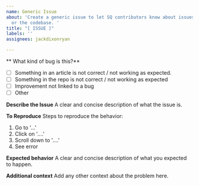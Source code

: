 ```yaml
---
name: Generic Issue
about: 'Create a generic issue to let SQ contributors know about issues in the articles
  or the codebase. '
title: "[ ISSUE ]"
labels: ''
assignees: jackdixonryan

---
```


** What kind of bug is this?**
- [ ] Something in an article is not correct / not working as expected.
- [ ] Something in the repo is not correct / not working as expected 
- [ ] Improvement not linked to a bug 
- [ ] Other

**Describe the Issue**
A clear and concise description of what the issue is.

**To Reproduce**
Steps to reproduce the behavior:
1. Go to '...'
2. Click on '....'
3. Scroll down to '....'
4. See error

**Expected behavior**
A clear and concise description of what you expected to happen.

**Additional context**
Add any other context about the problem here.
